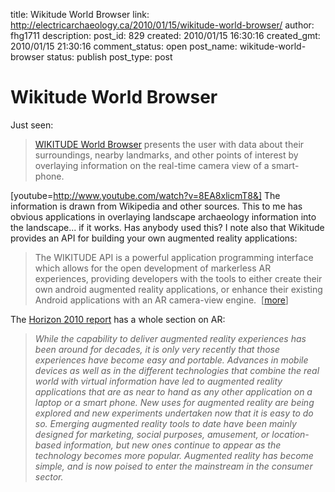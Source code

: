 title: Wikitude World Browser
link: http://electricarchaeology.ca/2010/01/15/wikitude-world-browser/
author: fhg1711
description: 
post_id: 829
created: 2010/01/15 16:30:16
created_gmt: 2010/01/15 21:30:16
comment_status: open
post_name: wikitude-world-browser
status: publish
post_type: post

# Wikitude World Browser

Just seen: 

> [WIKITUDE World Browser](http://www.wikitude.org/world_browser) presents the user with data about their surroundings, nearby landmarks, and other points of interest by overlaying information on the real-time camera view of a smart-phone.

[youtube=http://www.youtube.com/watch?v=8EA8xlicmT8&] The information is drawn from Wikipedia and other sources. This to me has obvious applications in overlaying landscape archaeology information into the landscape... if it works. Has anybody used this? I note also that Wikitude provides an API for building your own augmented reality applications: 

> The WIKITUDE API is a powerful application programming interface which allows for the open development of markerless AR experiences, providing developers with the tools to either create their own android augmented reality applications, or enhance their existing Android applications with an AR camera-view engine.  [[more](http://www.wikitude.org/developers)]

The [Horizon 2010 report](http://wp.nmc.org/horizon2010/chapters/simple-augmented-reality/) has a whole section on AR: 

> _While the capability to deliver augmented reality experiences has been around for decades, it is only very recently that those experiences have become easy and portable. Advances in mobile devices as well as in the different technologies that combine the real world with virtual information have led to augmented reality applications that are as near to hand as any other application on a laptop or a smart phone. New uses for augmented reality are being explored and new experiments undertaken now that it is easy to do so. Emerging augmented reality tools to date have been mainly designed for marketing, social purposes, amusement, or location-based information, but new ones continue to appear as the technology becomes more popular. Augmented reality has become simple, and is now poised to enter the mainstream in the consumer sector._